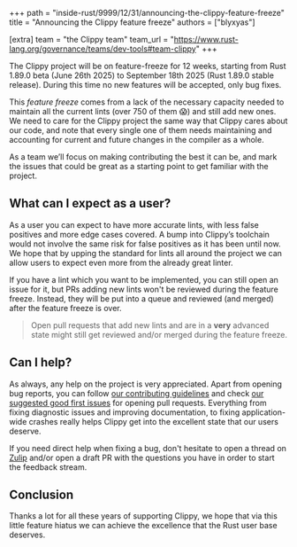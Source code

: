 +++
path = "inside-rust/9999/12/31/announcing-the-clippy-feature-freeze"
title = "Announcing the Clippy feature freeze"
authors = ["blyxyas"]

[extra]
team = "the Clippy team"
team_url = "https://www.rust-lang.org/governance/teams/dev-tools#team-clippy"
+++

The Clippy project will be on feature-freeze for 12 weeks, starting from Rust
1.89.0 beta (June 26th 2025) to September 18th 2025 (Rust 1.89.0 stable
release). During this time no new features will be accepted, only bug fixes.

This *feature freeze* comes from a lack of the necessary capacity needed
to maintain all the current lints (over 750 of them 😱) and still add new ones.
We need to care for the Clippy project the same way that Clippy cares about our
code, and note that every single one of them needs maintaining and accounting
for current and future changes in the compiler as a whole.

As a team we’ll focus on making contributing the best it can be, and mark the
issues that could be great as a starting point to get familiar with the project.

## What can I expect as a user?

As a user you can expect to have more accurate lints, with less false positives
and more edge cases covered. A bump into Clippy’s toolchain would not involve
the same risk for false positives as it has been until now. We hope that by
upping the standard for lints all around the project we can allow users to
expect even more from the already great linter.

If you have a lint which you want to be implemented, you can still open an
issue for it, but PRs adding new lints won't be reviewed during the feature
freeze. Instead, they will be put into a queue and reviewed (and merged) after
the feature freeze is over.

> Open pull requests that add new lints and are in a **very** advanced state
> might still get reviewed and/or merged during the feature freeze.

## Can I help?

As always, any help on the project is very appreciated. Apart from opening bug
reports, you can follow [our contributing guidelines] and check [our suggested
good first issues] for opening pull requests. Everything from fixing diagnostic
issues and improving documentation, to fixing application-wide crashes
really helps Clippy get into the excellent state that our users deserve.

If you need direct help when fixing a bug, don't hesitate to open a thread on
[Zulip] and/or open a draft PR with the questions you have in order to start
the feedback stream.

## Conclusion

Thanks a lot for all these years of supporting Clippy, we hope that via this
little feature hiatus we can achieve the excellence that the Rust user base
deserves. 

[our contributing guidelines]: https://github.com/rust-lang/rust-clippy/blob/master/CONTRIBUTING.md
[our suggested good first issues]: <!-- ADD HERE OUR TRACKING ISSUE -->
[Zulip]: https://rust-lang.zulipchat.com/#narrow/channel/257328-clippy

